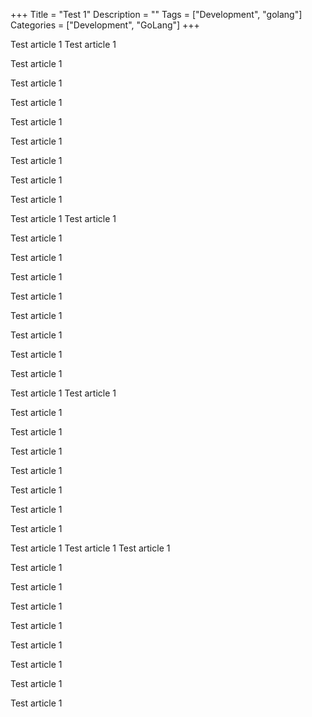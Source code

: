 +++
Title = "Test 1"
Description = ""
Tags = ["Development", "golang"]
Categories = ["Development", "GoLang"]
+++


Test article 1
Test article 1


Test article 1

Test article 1


Test article 1


Test article 1



Test article 1


Test article 1




Test article 1



Test article 1

Test article 1
Test article 1


Test article 1

Test article 1


Test article 1


Test article 1



Test article 1


Test article 1




Test article 1



Test article 1

Test article 1
Test article 1


Test article 1

Test article 1


Test article 1


Test article 1



Test article 1


Test article 1




Test article 1



Test article 1
Test article 1
Test article 1


Test article 1

Test article 1


Test article 1


Test article 1



Test article 1


Test article 1




Test article 1



Test article 1